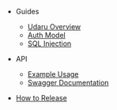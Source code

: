 -   Guides
    -   [Udaru Overview](overview.md)
    -   [Auth Model](authmodel.md)
    -   [SQL Injection](sqlinjection.md)

-   API
    -   [Example Usage](example.md)
    -   [Swagger Documentation](udaru-swagger-site/index.html ":ignore")

-   [How to Release](how-to-release.md)
